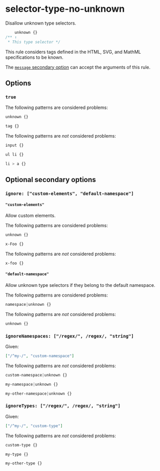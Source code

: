 # selector-type-no-unknown  
  
Disallow unknown type selectors.  
  
<!-- prettier-ignore -->  
```css  
    unknown {}  
/** ↑  
 * This type selector */  
```  
  
This rule considers tags defined in the HTML, SVG, and MathML specifications to be known.  
  
The [`message` secondary option](../../../docs/user-guide/configure.md#message) can accept the arguments of this rule.  
  
## Options  
  
### `true`  
  
The following patterns are considered problems:  
  
<!-- prettier-ignore -->  
```css  
unknown {}  
```  
  
<!-- prettier-ignore -->  
```css  
tag {}  
```  
  
The following patterns are _not_ considered problems:  
  
<!-- prettier-ignore -->  
```css  
input {}  
```  
  
<!-- prettier-ignore -->  
```css  
ul li {}  
```  
  
<!-- prettier-ignore -->  
```css  
li > a {}  
```  
  
## Optional secondary options  
  
### `ignore: ["custom-elements", "default-namespace"]`  
  
#### `"custom-elements"`  
  
Allow custom elements.  
  
The following patterns are considered problems:  
  
<!-- prettier-ignore -->  
```css  
unknown {}  
```  
  
<!-- prettier-ignore -->  
```css  
x-Foo {}  
```  
  
The following patterns are _not_ considered problems:  
  
<!-- prettier-ignore -->  
```css  
x-foo {}  
```  
  
#### `"default-namespace"`  
  
Allow unknown type selectors if they belong to the default namespace.  
  
The following patterns are considered problems:  
  
<!-- prettier-ignore -->  
```css  
namespace|unknown {}  
```  
  
The following patterns are _not_ considered problems:  
  
<!-- prettier-ignore -->  
```css  
unknown {}  
```  
  
### `ignoreNamespaces: ["/regex/", /regex/, "string"]`  
  
Given:  
  
```json  
["/^my-/", "custom-namespace"]  
```  
  
The following patterns are _not_ considered problems:  
  
<!-- prettier-ignore -->  
```css  
custom-namespace|unknown {}  
```  
  
<!-- prettier-ignore -->  
```css  
my-namespace|unknown {}  
```  
  
<!-- prettier-ignore -->  
```css  
my-other-namespace|unknown {}  
```  
  
### `ignoreTypes: ["/regex/", /regex/, "string"]`  
  
Given:  
  
```json  
["/^my-/", "custom-type"]  
```  
  
The following patterns are _not_ considered problems:  
  
<!-- prettier-ignore -->  
```css  
custom-type {}  
```  
  
<!-- prettier-ignore -->  
```css  
my-type {}  
```  
  
<!-- prettier-ignore -->  
```css  
my-other-type {}  
```  
